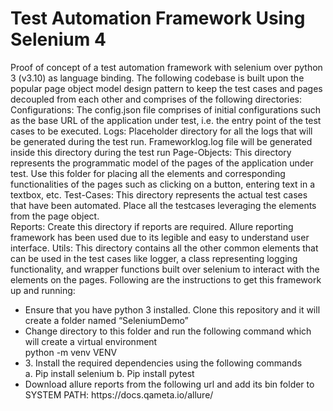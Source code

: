 # Test Automation Framework Using Selenium 4

Proof of concept of a test automation framework with selenium over python 3 (v3.10) as language binding. The following codebase is built upon the popular page object model design pattern to keep the test cases and pages decoupled from each other and comprises of the following directories:
Configurations: The config.json file comprises of initial configurations such as the base URL of the application under test, i.e. the entry point of the test cases to be executed. 
Logs: Placeholder directory for all the logs that will be generated during the test run. Frameworklog.log file will be generated inside this directory during the test run
Page-Objects: This directory represents the programmatic model of the pages of the application under test. Use this folder for placing all the elements and corresponding functionalities of the pages such as clicking on a button, entering text in a textbox, etc. 
Test-Cases: This directory represents the actual test cases that have been automated. Place all the testcases leveraging the elements from the page object.     
Reports: Create this directory if reports are required. Allure reporting framework has been used due to its legible and easy to understand user interface. 
Utils: This directory contains all the other common elements that can be used in the test cases like logger, a class representing logging functionality, and wrapper functions built over selenium to interact with the elements on the pages. 
Following are the instructions to get this framework up and running: 
<ul>
   <li>	Ensure that you have python 3 installed. Clone this repository and it will create a folder named “SeleniumDemo”</li>
    <li>Change directory to this folder and run the following command which will create a virtual environment </li>
    python -m venv VENV
    <li>3.	Install the required dependencies using the following commands </li>
    a.	Pip install selenium
    b.	Pip install pytest 
   <li> Download allure reports from the following url and add its bin folder to SYSTEM PATH: 
    https://docs.qameta.io/allure/  </li>
</ul>
